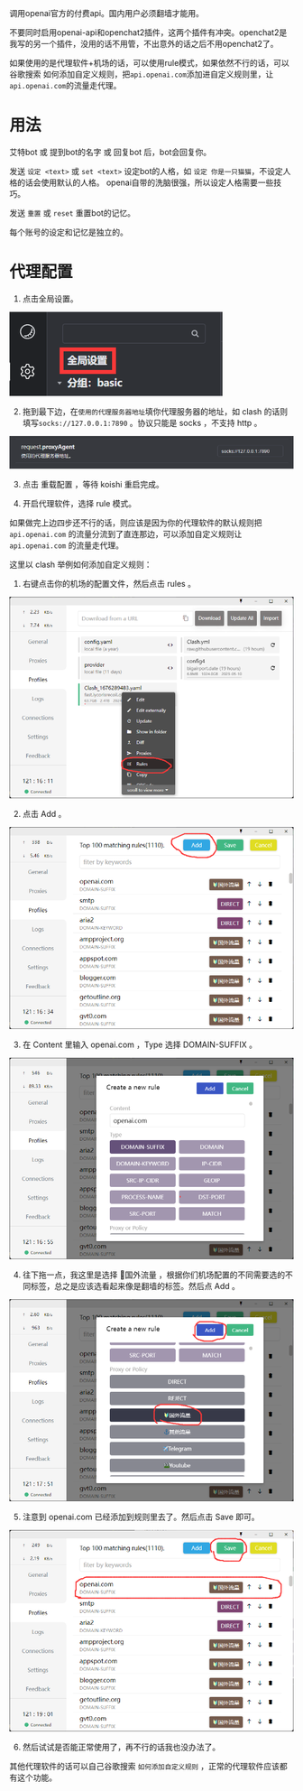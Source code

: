 调用openai官方的付费api。国内用户必须翻墙才能用。

不要同时启用openai-api和openchat2插件，这两个插件有冲突。openchat2是我写的另一个插件，没用的话不用管，不出意外的话之后不用openchat2了。

如果使用的是代理软件+机场的话，可以使用rule模式，如果依然不行的话，可以谷歌搜索 如何添加自定义规则，把`api.openai.com`添加进自定义规则里，让`api.openai.com`的流量走代理。

# 用法

艾特bot 或 提到bot的名字 或 回复bot 后，bot会回复你。

发送 `设定 <text>` 或 `set <text>` 设定bot的人格，如 `设定 你是一只猫猫`，不设定人格的话会使用默认的人格。
openai自带的洗脑很强，所以设定人格需要一些技巧。

发送 `重置` 或 `reset` 重置bot的记忆。

每个账号的设定和记忆是独立的。

# 代理配置

1. 点击全局设置。

![](./img/image1.png)

2. 拖到最下边，在`使用的代理服务器地址`填你代理服务器的地址，如 clash 的话则填写`socks://127.0.0.1:7890` 。协议只能是 socks ，不支持 http 。

![](./img/image2.png)

3. 点击 重载配置 ，等待 koishi 重启完成。

4. 开启代理软件，选择 rule 模式。

如果做完上边四步还不行的话，则应该是因为你的代理软件的默认规则把 `api.openai.com` 的流量分流到了直连那边，可以添加自定义规则让 `api.openai.com` 的流量走代理。

这里以 clash 举例如何添加自定义规则：

1. 右键点击你的机场的配置文件，然后点击 rules 。

![](./img/image3.png)

2. 点击 Add 。

![](./img/image4.png)

3. 在 Content 里输入 openai.com ，Type 选择 DOMAIN-SUFFIX 。

![](./img/image5.png)

4. 往下拖一点，我这里是选择 🔰国外流量 ，根据你们机场配置的不同需要选的不同标签，总之是应该选看起来像是翻墙的标签。然后点 Add 。

![](./img/image6.png)

5. 注意到 openai.com 已经添加到规则里去了。然后点击 Save 即可。

![](./img/image7.png)

6. 然后试试是否能正常使用了，再不行的话我也没办法了。

其他代理软件的话可以自己谷歌搜索 `如何添加自定义规则` ，正常的代理软件应该都有这个功能。
